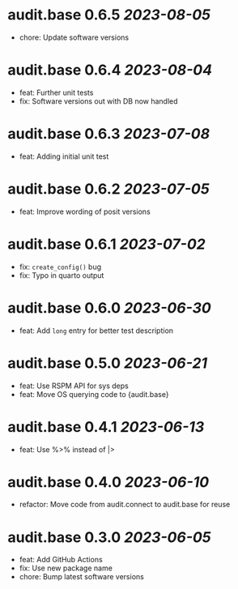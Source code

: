 # audit.base 0.6.5 _2023-08-05_
- chore: Update software versions

# audit.base 0.6.4 _2023-08-04_
- feat: Further unit tests
- fix: Software versions out with DB now handled

# audit.base 0.6.3 _2023-07-08_
- feat: Adding initial unit test

# audit.base 0.6.2 _2023-07-05_
- feat: Improve wording of posit versions

# audit.base 0.6.1 _2023-07-02_
- fix: `create_config()` bug
- fix: Typo in quarto output

# audit.base 0.6.0 _2023-06-30_
- feat: Add `long` entry for better test description

# audit.base 0.5.0 _2023-06-21_
- feat: Use RSPM API for sys deps
- feat: Move OS querying code to {audit.base}

# audit.base 0.4.1 _2023-06-13_
- feat: Use %>% instead of |>

# audit.base 0.4.0 _2023-06-10_
- refactor: Move code from audit.connect to audit.base for reuse

# audit.base 0.3.0 _2023-06-05_
- feat: Add GitHub Actions
- fix: Use new package name
- chore: Bump latest software versions
